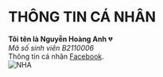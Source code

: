 # THÔNG TIN CÁ NHÂN<br>
**Tôi tên là Nguyễn Hoàng Anh** :broken_heart:<br>
_Mã số sinh viên B2110006_<br>
Thông tin cá nhân [Facebook](https://www.facebook.com/arlo1005/).<br>
![NHA](hthttps://www.google.com/url?sa=i&url=https%3A%2F%2Fkenh14.vn%2Ftop-25-anh-gif-duoc-xem-nhieu-nhat-2020-mot-nam-dang-quen-nhung-toan-anh-dong-dang-yeu-20201206122727069.chn&psig=AOvVaw0UhSznEeiGXJgn0FcHcfBD&ust=1709343332221000&source=images&cd=vfe&opi=89978449&ved=0CBIQjRxqFwoTCKitkqP20YQDFQAAAAAdAAAAABAE)

